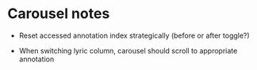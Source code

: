 # Carousel notes

* Reset accessed annotation index strategically (before or after toggle?)

* When switching lyric column, carousel should scroll to appropriate annotation
